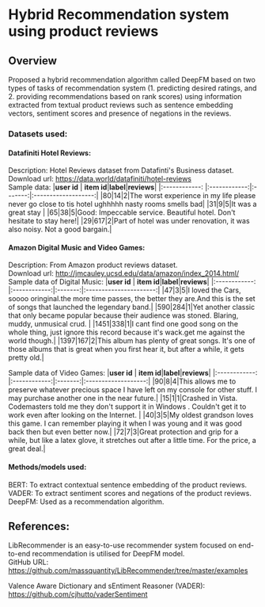 # Hybrid Recommendation system using product reviews

## Overview
Proposed a hybrid recommendation algorithm  called DeepFM based on two types of tasks of recommendation system (1. predicting desired ratings, and 2. providing recommendations based on rank scores) using information extracted from textual product reviews such as sentence embedding vectors, sentiment scores and presence of negations in the reviews.

### Datasets used: 

#### Datafiniti Hotel Reviews: <br />
Description: Hotel Reviews dataset from Datafinti's Business dataset. <br />
Download url: https://data.world/datafiniti/hotel-reviews <br/>
Sample data: 
|**user id** | **item id**|**label**|**reviews**|
|:------------: |:------------:|:-------:|:-------------------:|
|80|14|2|The worst experience in my life please never go close to tis hotel ughhhhh nasty rooms smells bad|
|31|9|5|It was a great stay |
|65|38|5|Good: Impeccable service. Beautiful hotel. Don't hesitate to stay here!|
|29|617|2|Part of hotel was under renovation, it was also noisy. Not a good bargain.|

#### Amazon Digital Music and Video Games: <br />
Description: From Amazon product reviews dataset. <br />
Download url: http://jmcauley.ucsd.edu/data/amazon/index_2014.html/ <br/>
Sample data of Digital Music: 
|**user id** | **item id**|**label**|**reviews**|
|:------------: |:------------:|:-------:|:----------------------:|
|47|3|5|I loved the Cars, soooo oringinal.the more time passes, the better they are.And this is the set of songs that launched the legendary band.|
|590|284|1|Yet another classic that only became popular because their audience was stoned. Blaring, muddy, unmusical crud. |
|1451|338|1|I cant find one good song on the whole thing, just ignore this record because it's wack.get me against the world though.|
|1397|167|2|This album has plenty of great songs.  It's one of those albums that is great when you first hear it, but after a while, it gets pretty old.|

Sample data of Video Games: 
|**user id** | **item id**|**label**|**reviews**|
|:------------: |:------------:|:-------:|:-------------------:|
|90|8|4|This allows me to preserve whatever precious space I have left on my console for other stuff. I may purchase another one in the near future.|
|15|1|1|Crashed in Vista.  Codemasters told me they don't support it in Windows .  Couldn't get it to work even after looking on the Internet. |
|40|3|5|My oldest grandson loves this game. I can remember playing it when I was young and it was good back then but even better now.|
|72|7|3|Great protection and grip for a while, but like a latex glove, it stretches out after a little time.  For the price, a great deal.|





#### Methods/models used: <br />
BERT: To extract contextual sentence embedding of the product reviews. <br />
VADER: To extract sentiment scores and negations of the product reviews. <br />
DeepFM: Used as a recommendation algorithm. <br />





## References:
LibRecommender is an easy-to-use recommender system focused on end-to-end recommendation is utilised for DeepFM model. <br />
GitHub URL: https://github.com/massquantity/LibRecommender/tree/master/examples

Valence Aware Dictionary and sEntiment Reasoner (VADER):
https://github.com/cjhutto/vaderSentiment
